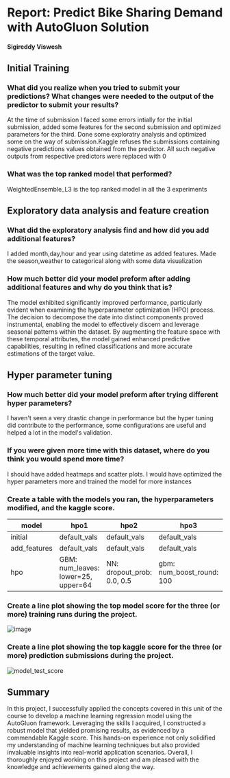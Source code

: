 # Report: Predict Bike Sharing Demand with AutoGluon Solution
#### Sigireddy Viswesh

## Initial Training
### What did you realize when you tried to submit your predictions? What changes were needed to the output of the predictor to submit your results?

At the time of submission I faced some errors intially for the initial submission, added some features for the second submission and optimized parameters for the third. Done some exploratry analysis and optimized some on the way of submission.Kaggle refuses the submissions containing negative predictions values obtained from the predictor. All such negative outputs from respective predictors were replaced with 0

### What was the top ranked model that performed?
WeightedEnsemble_L3 is the top ranked model in all the 3 experiments

## Exploratory data analysis and feature creation
### What did the exploratory analysis find and how did you add additional features?
I added month,day,hour and year using datetime as added features. Made the season,weather to categorical along with some data visualization

### How much better did your model preform after adding additional features and why do you think that is?
The model exhibited significantly improved performance, particularly evident when examining the hyperparameter optimization (HPO) process. The decision to decompose the date into distinct components proved instrumental, enabling the model to effectively discern and leverage seasonal patterns within the dataset. By augmenting the feature space with these temporal attributes, the model gained enhanced predictive capabilities, resulting in refined classifications and more accurate estimations of the target value.


## Hyper parameter tuning
### How much better did your model preform after trying different hyper parameters?
I haven't seen a very drastic change in performance but the hyper tuning did contribute to the performance, some configurations are useful and helped a lot in the model's validation.

### If you were given more time with this dataset, where do you think you would spend more time?
I should have added heatmaps and scatter plots. I would have optimized the hyper parameters more and trained the model for more instances

### Create a table with the models you ran, the hyperparameters modified, and the kaggle score.
|model|hpo1|hpo2|hpo3|score|
|--|--|--|--|--|
|initial|default_vals|default_vals|default_vals|1.80091|
|add_features|default_vals|default_vals|default_vals|0.66309|
|hpo|GBM: num_leaves: lower=25, upper=64|NN: dropout_prob: 0.0, 0.5|gbm: num_boost_round: 100|0.49844|

### Create a line plot showing the top model score for the three (or more) training runs during the project.


![image](https://github.com/Viswesh934/Bike_Sharing_Demand_with_AutoGluon_sagemaker/assets/98519767/b9ba5b5c-a14f-4c50-b785-c6c66cd4ce57)


### Create a line plot showing the top kaggle score for the three (or more) prediction submissions during the project.

![model_test_score](https://github.com/Viswesh934/Bike_Sharing_Demand_with_AutoGluon_sagemaker/assets/98519767/39e31824-b951-4ffe-85ac-f574b64e7f9f)


## Summary
In this project, I successfully applied the concepts covered in this unit of the course to develop a machine learning regression model using the AutoGluon framework. Leveraging the skills I acquired, I constructed a robust model that yielded promising results, as evidenced by a commendable Kaggle score. This hands-on experience not only solidified my understanding of machine learning techniques but also provided invaluable insights into real-world application scenarios. Overall, I thoroughly enjoyed working on this project and am pleased with the knowledge and achievements gained along the way.
